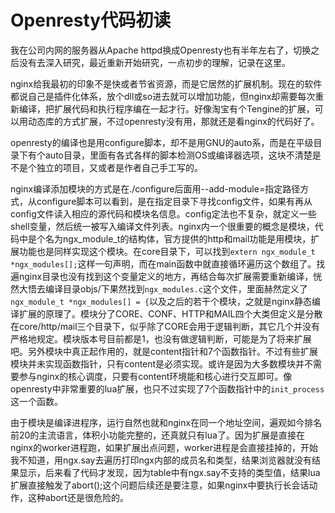 # Openresty代码初读

我在公司内网的服务器从Apache httpd换成Openresty也有半年左右了，切换之后没有去深入研究，最近重新开始研究，一点初步的理解，记录在这里。

nginx给我最初的印象不是快或者节省资源，而是它居然的扩展机制。现在的软件都说自己是插件化体系，放个dll或so进去就可以增加功能，但nginx却需要每次重新编译，把扩展代码和执行程序编在一起才行。好像淘宝有个Tengine的扩展，可以用动态库的方式扩展，不过openresty没有用，那就还是看nginx的代码好了。

openresty的编译也是用configure脚本，却不是用GNU的auto系，而是在平级目录下有个auto目录，里面有各式各样的脚本检测OS或编译器选项，这块不清楚是不是个独立的项目，又或者是作者自己手工写的。

nginx编译添加模块的方式是在./configure后面用--add-module=指定路径方式，从configure脚本可以看到，是在指定目录下寻找config文件，如果有再从config文件读入相应的源代码和模块名信息。config定法也不复杂，就定义一些shell变量，然后统一被写入编译文件列表。nginx内一个很重要的概念是模块，代码中是个名为ngx_module_t的结构体，官方提供的http和mail功能是用模块，扩展功能也是同样实现这个模块。在core目录下，可以找到`extern ngx_module_t  *ngx_modules[];`这样一句声明，而在main函数中就直接循环遍历这个数组了。找遍nginx目录也没有找到这个变量定义的地方，再结合每次扩展需要重新编译，恍然大悟去编译目录objs/下果然找到`ngx_modules.c`这个文件，里面赫然定义了`ngx_module_t *ngx_modules[] = {`以及之后的若干个模块，之就是nginx静态编译扩展的原理了。模块分了CORE、CONF、HTTP和MAIL四个大类但定义是分散在core/http/mail三个目录下，似乎除了CORE会用于逻辑判断，其它几个并没有严格地规定。模块版本号目前都是1，也没有做逻辑判断，可能是为了将来扩展吧。另外模块中真正起作用的，就是content指针和7个函数指针。不过有些扩展模块并未实现函数指针，只有content是必须实现。或许是因为大多数模块并不需要参与nginx的核心调度，只要有content环境能和核心进行交互即可。像openresty中非常重要的lua扩展，也只不过实现了7个函数指针中的`init_process`这一个函数。

由于模块是编译进程序，运行自然也就和nginx在同一个地址空间，遍观如今排名前20的主流语言，体积小功能完整的，还真就只有lua了。因为扩展是直接在nginx的worker进程跑，如果扩展出点问题，worker进程是会直接挂掉的，开始我不知道，用ngx.say去遍历打印ngx内部的成员名和类型，结果浏览器就没有结果显示，后来看了代码才发现，因为table中有ngx.say不支持的类型值，结果lua扩展直接触发了abort();这个问题后续还是要注意，如果nginx中要执行长会话动作，这种abort还是很危险的。